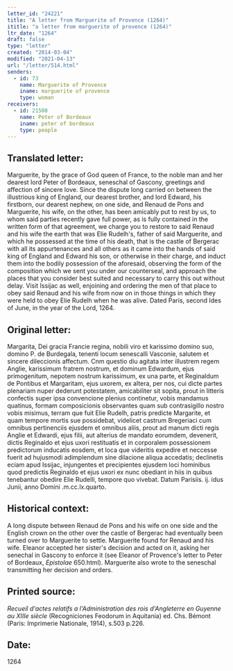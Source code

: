 ```yaml
---
letter_id: "24221"
title: "A letter from Marguerite of Provence (1264)"
ititle: "a letter from marguerite of provence (1264)"
ltr_date: "1264"
draft: false
type: "letter"
created: "2014-03-04"
modified: "2021-04-13"
url: "/letter/514.html"
senders:
  - id: 73
    name: Marguerite of Provence
    iname: marguerite of provence
    type: woman
receivers:
  - id: 21508
    name: Peter of Bordeaux
    iname: peter of bordeaux
    type: people
---
```

<h2> Translated letter:</h2>Marguerite, by the grace of God queen of France, to the noble man and her dearest lord Peter of Bordeaux, seneschal of Gascony, greetings and affection of sincere love.
Since the dispute long carried on between the illustrious king of England, our dearest brother, and lord Edward, his firstborn, our dearest nephew, on one side, and Renaud de Pons and Marguerite, his wife, on the other, has been amicably put to rest by us, to whom said parties recently gave full power, as is fully contained in the written form of that agreement, we charge you to restore to said Renaud and his wife the earth that was Elie Rudelh's, father of said Marguerite, and which he possessed at the time of his death, that is the castle of Bergerac with all its appurtenances and all others as it came into the hands of said king of England and Edward his son, or otherwise in their charge, and induct them into the bodily possession of the aforesaid, observing the form of the composition which we sent you under our counterseal, and approach the places that you consider best suited and necessary to carry this out without delay.  Visit Issijac as well, enjoining and ordering the men of that place to obey said Renaud and his wife from now on in those things in which they were held to obey Elie Rudelh when he was alive.
Dated Paris, second Ides of June, in the year of the Lord, 1264.
<h2 class="mt-4"> Original letter:</h2>Margarita, Dei gracia Francie regina, nobili viro et karissimo domino suo, domino P. de Burdegala, tenenti locum senescalli Vasconie, salutem et sincere dileccionis affectum. Cnm questio diu agitata inter illustrem regem Anglie, karissimum fratrem nostrum, et dominum Edwardum, ejus primogenitum, nepotem nostrum karissimum, ex una parte, et Reginaldum de Pontibus et Margaritam, ejus uxorem, ex altera, per nos, cui dicte partes plenariam nuper dederunt potestatem, amicabiliter sit sopita, prout in litteris confectis super ipsa convencione plenius continetur, vobis mandamus quatinus, formam composicionis observantes quam sub contrasigillo nostro vobis misimus, terram que fuit Elie Rudelh, patris predicte Margarite, et quam tempore mortis sue possidebat, videlicet castrum Bregeriaci cum omnibus pertinenciis ejusdem et omnibus aliis, prout ad manum dicti regis Anglie et Edwardi, ejus filii, aut alterius de mandato eorumdem, devenerit, dictis Reginaldo et ejus uxori restituatis et in corporalem possessionem predictorum inducatis eosdem, et loca que videritis expedire et neccesse fuerit ad hujusmodi adimplendum sine dilacione aliqua accedatis; declinetis eciam apud Issijac, injungentes et precipientes ejusdem loci hominibus quod predictis Reginaldo et ejus uxori ex nunc obediant in hiis in quibus tenebantur obedire Elie Rudelli, tempore quo vivebat. Datum Parisiis. ij. idus Junii, anno Domini .m.cc.lx.quarto.
<h2 class="mt-4"> Historical context:</h2><p>A long dispute between Renaud de Pons and his wife on one side and the English crown on the other over the castle of Bergerac had eventually been turned over to Marguerite to settle. Marguerite found for Renaud and his wife. Eleanor accepted her sister's decision and acted on it, asking her senechal in Gascony to enforce it (see Eleanor of Provence's letter to Peter of Bordeaux, <em>Epistolae</em> 650.html). Marguerite also wrote to the seneschal transmitting her decision and orders.</p><h2 class="mt-4"> Printed source:</h2><p><em>Recueil d'actes relatifs a l'Administration des rois d'Angleterre en Guyenne au XIIIe siècle</em> (Recogniciones Feodorum in Aquitania) ed. Chs. Bémont (Paris: Imprimerie Nationale, 1914), s.503 p.226.</p><h2 class="mt-4"> Date:</h2>1264